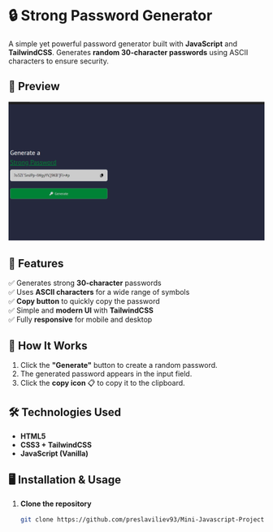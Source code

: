 # 🔒 Strong Password Generator

A simple yet powerful password generator built with **JavaScript** and **TailwindCSS**. Generates **random 30-character passwords** using ASCII characters to ensure security.

## 📸 Preview

![Preview](preview/3.png)

## 🚀 Features

✅ Generates strong **30-character** passwords  
✅ Uses **ASCII characters** for a wide range of symbols  
✅ **Copy button** to quickly copy the password  
✅ Simple and **modern UI** with **TailwindCSS**  
✅ Fully **responsive** for mobile and desktop

## 🎯 How It Works

1. Click the **"Generate"** button to create a random password.
2. The generated password appears in the input field.
3. Click the **copy icon** 📋 to copy it to the clipboard.

## 🛠️ Technologies Used

- **HTML5**
- **CSS3 + TailwindCSS**
- **JavaScript (Vanilla)**

## 🖥️ Installation & Usage

1. **Clone the repository**
   ```sh
   git clone https://github.com/preslaviliev93/Mini-Javascript-Projects.git
   ```
